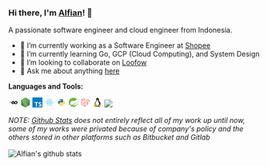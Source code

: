 ### Hi there, I'm [Alfian](https://alfianmaulana.com)! 👋

A passionate software engineer and cloud engineer from Indonesia.

- 🔭 I’m currently working as a Software Engineer at [Shopee](https://www.linkedin.com/company/shopee)
- 🌱 I’m currently learning Go, GCP (Cloud Computing), and System Design
- 👯 I’m looking to collaborate on [Loofow](https://www.loofow.com)
- 💬 Ask me about anything [here](https://github.com/alfinm01/alfinm01/issues)

**Languages and Tools:**  

<code><img height="20" src="https://raw.githubusercontent.com/github/explore/80688e429a7d4ef2fca1e82350fe8e3517d3494d/topics/go/go.png"></code>
<code><img height="20" src="https://raw.githubusercontent.com/github/explore/80688e429a7d4ef2fca1e82350fe8e3517d3494d/topics/nodejs/nodejs.png"></code>
<code><img height="20" src="https://raw.githubusercontent.com/github/explore/80688e429a7d4ef2fca1e82350fe8e3517d3494d/topics/typescript/typescript.png"></code>
<code><img height="20" src="https://raw.githubusercontent.com/github/explore/80688e429a7d4ef2fca1e82350fe8e3517d3494d/topics/react/react.png"></code>
<code><img height="20" src="https://raw.githubusercontent.com/github/explore/80688e429a7d4ef2fca1e82350fe8e3517d3494d/topics/python/python.png"></code>
<code><img height="20" src="https://raw.githubusercontent.com/github/explore/80688e429a7d4ef2fca1e82350fe8e3517d3494d/topics/spring-boot/spring-boot.png"></code>
<code><img height="20" src="https://raw.githubusercontent.com/github/explore/56a826d05cf762b2b50ecbe7d492a839b04f3fbf/topics/laravel/laravel.png"></code>
<code><img height="20" src="https://raw.githubusercontent.com/github/explore/80688e429a7d4ef2fca1e82350fe8e3517d3494d/topics/linux/linux.png"></code>
<code><img height="20" src="https://avatars.githubusercontent.com/u/2810941"></code>

*NOTE: [Github Stats](https://github.com/anuraghazra/github-readme-stats) does not entirely reflect all of my work up until now, some of my works were privated because of company's policy and the others stored in other platforms such as Bitbucket and Gitlab*

<img align="center" src="https://github-readme-stats.vercel.app/api?username=alfinm01&show_icons=true&include_all_commits=true&count_private=true&theme=material-palenight" alt="Alfian's github stats" />
